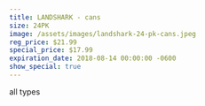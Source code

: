 ```yaml
---
title: LANDSHARK - cans
size: 24PK
image: /assets/images/landshark-24-pk-cans.jpeg
reg_price: $21.99
special_price: $17.99
expiration_date: 2018-08-14 00:00:00 -0600
show_special: true
---
```


all types